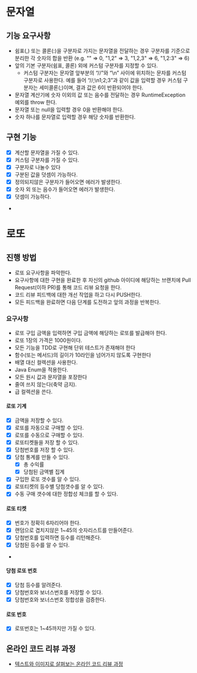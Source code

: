 # 문자열
## 기능 요구사항
 - 쉼표(,) 또는 콜론(:)을 구분자로 가지는 문자열을 전달하는 경우 구분자를 기준으로 분리한 각 숫자의 합을 반환 (e.g. "" => 0, "1,2" => 3, "1,2,3" => 6, "1,2:3" => 6)
 - 앞의 기본 구분자(쉼표, 콜론) 외에 커스텀 구분자를 지정할 수 있다. 
     - 커스텀 구분자는 문자열 앞부분의 “//”와 “\n” 사이에 위치하는 문자를 커스텀 구분자로 사용한다. 예를 들어 “//;\n1;2;3”과 같이 값을 입력할 경우 커스텀 구분자는 세미콜론(;)이며, 결과 값은 6이 반환되어야 한다.
 - 문자열 계산기에 숫자 이외의 값 또는 음수를 전달하는 경우 RuntimeException 예외를 throw 한다.
 - 문자열 또는 null을 입력할 경우 0을 반환해야 한다.
 - 숫자 하나를 문자열로 입력할 경우 해당 숫자를 반환한다.

## 구현 기능
 - [x] 계산할 문자열을 가질 수 있다.
 - [x] 커스텀 구분자를 가질 수 있다.
 - [x] 구분자로 나눌수 있다
 - [x] 구분된 값을 덧셈이 가능하다.
 - [x] 정의되지않은 구분자가 들어오면 에러가 발생한다.
 - [x] 숫자 외 또는 음수가 들어오면 에러가 발생한다.
 - [x] 덧셈이 가능하다.
 -  

# 로또
## 진행 방법
* 로또 요구사항을 파악한다.
* 요구사항에 대한 구현을 완료한 후 자신의 github 아이디에 해당하는 브랜치에 Pull Request(이하 PR)를 통해 코드 리뷰 요청을 한다.
* 코드 리뷰 피드백에 대한 개선 작업을 하고 다시 PUSH한다.
* 모든 피드백을 완료하면 다음 단계를 도전하고 앞의 과정을 반복한다.


### 요구사항
- 로또 구입 금액을 입력하면 구입 금액에 해당하는 로또를 발급해야 한다.
- 로또 1장의 가격은 1000원이다.
- 모든 기능을 TDD로 구현해 단위 테스트가 존재해야 한다
- 함수(또는 메서드)의 길이가 10라인을 넘어가지 않도록 구현한다
- 배열 대신 컬렉션을 사용한다.
- Java Enum을 적용한다.
- 모든 원시 값과 문자열을 포장한다
- 줄여 쓰지 않는다(축약 금지).
- 급 컬렉션을 쓴다.

#### 로또 기계
- [x] 금액을 저장할 수 있다.
- [X] 로또를 자동으로 구매할 수 있다.
- [X] 로또를 수동으로 구매할 수 있다.
- [X] 로또티켓들을 저장 할 수 있다.
- [X] 당첨번호를 저장 할 수 있다.
- [X] 당첨 통계를 만들 수 있다.
   - [X] 총 수익률
   - [X] 당첨된 금액별 집계
- [X] 구입한 로또 갯수를 알 수 있다. 
- [x] 로또티켓의 등수별 당첨갯수를 알 수 있다.
- [x] 수동 구매 갯수에 대한 정합성 체크를 할 수 있다.

#### 로또 티켓
- [x] 번호가 정확히 6자리어야 한다.
- [x] 랜덤으로 겹치지않은 1~45의 숫자리스트를 만들어준다.
- [x] 당첨번호를 입력하면 등수를 리턴해준다.
- [x] 당첨된 등수를 알 수 있다.
- 
#### 당첨 로또 번호
- [X] 당첨 등수를 알려준다.
- [X] 당첨번호와 보너스번호를 저장할 수 있다.
- [X] 당첨번호와 보너스번호 정합성을 검증한다.

#### 로또 번호
- [x] 로또번호는 1~45까지만 가질 수 있다.

## 온라인 코드 리뷰 과정
* [텍스트와 이미지로 살펴보는 온라인 코드 리뷰 과정](https://github.com/next-step/nextstep-docs/tree/master/codereview)